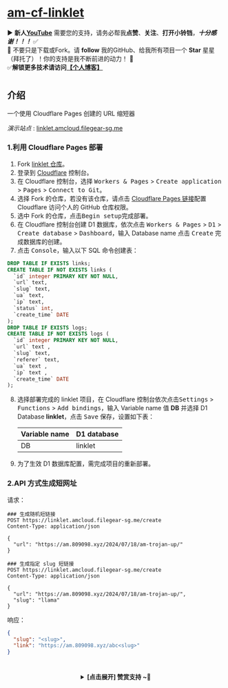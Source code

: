 # [am-cf-linklet](https://github.com/ansoncloud8/am-cf-linklet)
▶️ **新人[YouTube](https://youtube.com/@AM_CLUB)** 需要您的支持，请务必帮我**点赞**、**关注**、**打开小铃铛**，***十分感谢！！！*** ✅
</br>🎁 不要只是下载或Fork。请 **follow** 我的GitHub、给我所有项目一个 **Star** 星星（拜托了）！你的支持是我不断前进的动力！ 💖
</br>✅**解锁更多技术请访问[【个人博客】](https://am.809098.xyz)**
#

## 介绍

一个使用 Cloudflare Pages 创建的 URL 缩短器

*演示站点* :  [linklet.amcloud.filegear-sg.me](https://linklet.amcloud.filegear-sg.me)

### 1.利用 Cloudflare Pages 部署

1. Fork [linklet 仓库](https://github.com/ansoncloud8/am-cf-linklet.git)。
2. 登录到 [Cloudflare](https://dash.cloudflare.com) 控制台。
3. 在 Cloudflare 控制台，选择 <kbd>Workers & Pages</kbd> > <kbd>Create application</kbd> > <kbd>Pages</kbd> > <kbd>Connect to Git</kbd>。
4. 选择 Fork 的仓库，若没有该仓库，请点击 [Cloudflare Pages 链接](https://github.com/settings/installations/46795069)配置 Cloudflare 访问个人的 GitHub 仓库权限。
5. 选中 Fork 的仓库，点击<kbd>Begin setup</kbd>完成部署。
6. 在 Cloudflare 控制台创建 D1 数据库，依次点击 <kbd>Workers & Pages</kbd> > <kbd>D1</kbd> > <kbd>Create database</kbd> > <kbd>Dashboard</kbd>，输入 Database name 点击 <kbd>Create</kbd> 完成数据库的创建。
7. 点击 <kbd>Console</kbd>，输入以下 SQL 命令创建表：

```sql
DROP TABLE IF EXISTS links;
CREATE TABLE IF NOT EXISTS links (
  `id` integer PRIMARY KEY NOT NULL,
  `url` text,
  `slug` text,
  `ua` text,
  `ip` text,
  `status` int,
  `create_time` DATE
);
DROP TABLE IF EXISTS logs;
CREATE TABLE IF NOT EXISTS logs (
  `id` integer PRIMARY KEY NOT NULL,
  `url` text ,
  `slug` text,
  `referer` text,
  `ua` text ,
  `ip` text ,
  `create_time` DATE
);
```

8. 选择部署完成的 linklet 项目，在 Cloudflare 控制台依次点击<kbd>Settings</kbd> > <kbd>Functions</kbd> > <kbd>Add bindings</kbd>，输入 Variable name 值 **DB** 并选择 D1 Database **linklet**，点击 <kbd>Save</kbd> 保存，设置如下表：

    | Variable name | D1 database |
    | :------------ | :---------- |
    | DB            | linklet     |

9. 为了生效 D1 数据库配置，需完成项目的重新部署。

### 2.API 方式生成短网址

请求：

```http
### 生成随机短链接
POST https://linklet.amcloud.filegear-sg.me/create
Content-Type: application/json

{
  "url": "https://am.809098.xyz/2024/07/18/am-trojan-up/"
}

### 生成指定 slug 短链接
POST https://linklet.amcloud.filegear-sg.me/create
Content-Type: application/json

{
  "url": "https://am.809098.xyz/2024/07/18/am-trojan-up/",
  "slug": "llama"
}

```

响应：

```json
{
  "slug": "<slug>",
  "link": "https://am.809098.xyz/abc<slug>"
}
```
  
 # 
<center><details><summary><strong> [点击展开] 赞赏支持 ~🧧</strong></summary>
*我非常感谢您的赞赏和支持，它们将极大地激励我继续创新，持续产生有价值的工作。*
  
- **USDT-TRC20:** `TWTxUyay6QJN3K4fs4kvJTT8Zfa2mWTwDD`
  
</details></center>




